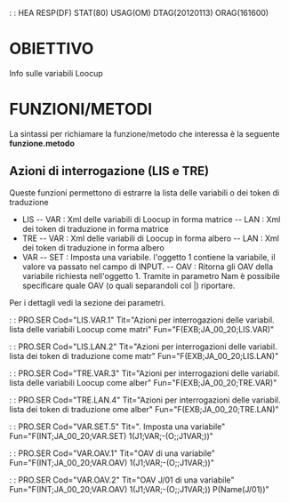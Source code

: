  :  : HEA RESP(DF) STAT(80) USAG(OM) DTAG(20120113) ORAG(161600)

# OBIETTIVO
Info sulle variabili Loocup

# FUNZIONI/METODI
La sintassi per richiamare la funzione/metodo che interessa è la seguente **funzione.metodo**

## Azioni di interrogazione (LIS e TRE)
Queste funzioni permettono di estrarre la lista delle variabili o dei token di traduzione

- LIS
-- VAR :  Xml delle variabili di Loocup in forma matrice
-- LAN :  Xml dei token di traduzione in forma matrice
- TRE
-- VAR :  Xml delle variabili di Loocup in forma albero
-- LAN :  Xml dei token di traduzione in forma albero
- VAR
-- SET :  Imposta una variabile. l'oggetto 1 contiene la variabile, il valore va passato nel campo di INPUT.
-- OAV :  Ritorna gli OAV della variabile richiesta nell'oggetto 1. Tramite in parametro Nam è possibile specificare quale OAV (o quali separandoli col |) riportare.



Per i dettagli vedi la sezione dei parametri.


 :  : PRO.SER Cod="LIS.VAR.1" Tit="Azioni per interrogazioni delle variabil. lista delle variabili Loocup come matri" Fun="F(EXB;JA_00_20;LIS.VAR)"

 :  : PRO.SER Cod="LIS.LAN.2" Tit="Azioni per interrogazioni delle variabil. lista dei token di traduzione come matr" Fun="F(EXB;JA_00_20;LIS.LAN)"

 :  : PRO.SER Cod="TRE.VAR.3" Tit="Azioni per interrogazioni delle variabil. lista delle variabili Loocup come alber" Fun="F(EXB;JA_00_20;TRE.VAR)"

 :  : PRO.SER Cod="TRE.LAN.4" Tit="Azioni per interrogazioni delle variabil. lista dei token di traduzione ome alber" Fun="F(EXB;JA_00_20;TRE.LAN)"

 :  : PRO.SER Cod="VAR.SET.5" Tit=". Imposta una variabile" Fun="F(INT;JA_00_20;VAR.SET) 1(J1;VAR;-(O;;J1VAR;))"

 :  : PRO.SER Cod="VAR.OAV.1" Tit="OAV di una variabile" Fun="F(INT;JA_00_20;VAR.OAV) 1(J1;VAR;-(O;;J1VAR;))"

 :  : PRO.SER Cod="VAR.OAV.2" Tit="OAV J/01 di una variabile" Fun="F(INT;JA_00_20;VAR.OAV) 1(J1;VAR;-(O;;J1VAR;)) P(Name(J/01))"
